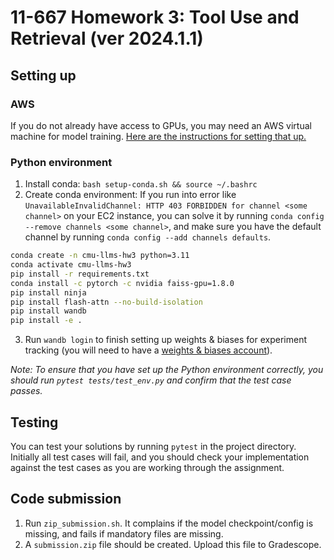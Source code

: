 # 11-667 Homework 3: Tool Use and Retrieval (ver 2024.1.1)

## Setting up

### AWS
If you do not already have access to GPUs, you may need an AWS virtual
  machine for model training.
[Here are the instructions for setting that up.](https://docs.google.com/presentation/d/1Tw_klO84R9G7CZ3cINAKgy4BfdNm-8dlnRXSBIVD_3A/edit?usp=sharing) 

### Python environment
1. Install conda: `bash setup-conda.sh && source ~/.bashrc`
2. Create conda environment:
   If you run into error like `UnavailableInvalidChannel: HTTP 403 FORBIDDEN for channel <some channel>` on your EC2 instance, you can solve it by running `conda config --remove channels <some channel>`, and make sure you have the default channel by running `conda config --add channels defaults`.
```bash
conda create -n cmu-llms-hw3 python=3.11
conda activate cmu-llms-hw3
pip install -r requirements.txt
conda install -c pytorch -c nvidia faiss-gpu=1.8.0
pip install ninja
pip install flash-attn --no-build-isolation
pip install wandb
pip install -e .
```
3. Run `wandb login` to finish setting up weights & biases for experiment tracking (you will need to have a [weights & biases account](https://wandb.ai/login)).


*Note: To ensure that you have set up the Python environment correctly, you should run
`pytest tests/test_env.py` and confirm that the test case passes.*


## Testing

You can test your solutions by running `pytest` in the project directory.
Initially all test cases will fail, and you should check your implementation
against the test cases as you are working through the assignment.

## Code submission

1. Run `zip_submission.sh`. It complains if the model checkpoint/config is missing, and fails if mandatory files are missing.
2. A `submission.zip` file should be created. Upload this file to Gradescope.
